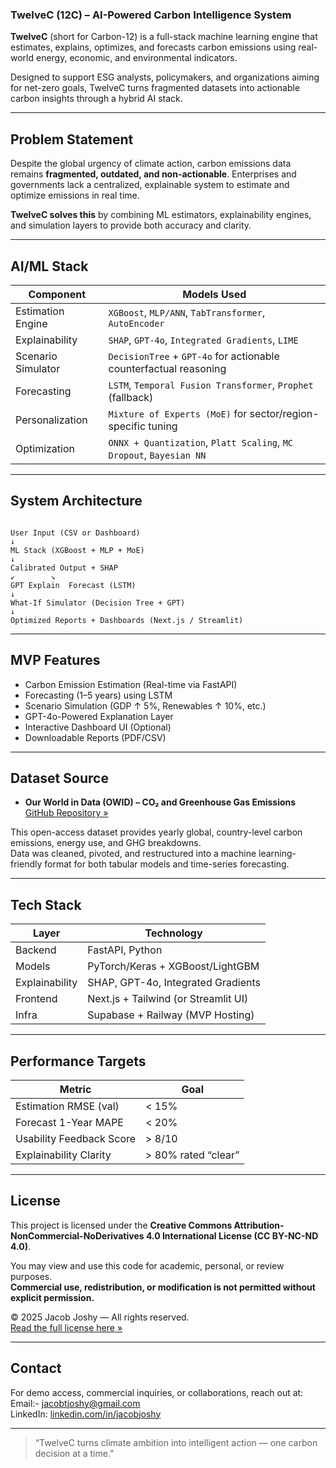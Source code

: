 ### TwelveC (12C) – AI-Powered Carbon Intelligence System

**TwelveC** (short for Carbon-12) is a full-stack machine learning engine that estimates, explains, optimizes, and forecasts carbon emissions using real-world energy, economic, and environmental indicators.

Designed to support ESG analysts, policymakers, and organizations aiming for net-zero goals, TwelveC turns fragmented datasets into actionable carbon insights through a hybrid AI stack.

---

## Problem Statement

Despite the global urgency of climate action, carbon emissions data remains **fragmented, outdated, and non-actionable**. Enterprises and governments lack a centralized, explainable system to estimate and optimize emissions in real time.

**TwelveC solves this** by combining ML estimators, explainability engines, and simulation layers to provide both accuracy and clarity.

---

## AI/ML Stack

| Component             | Models Used                                                                 |
|-----------------------|------------------------------------------------------------------------------|
| Estimation Engine  | `XGBoost`, `MLP/ANN`, `TabTransformer`, `AutoEncoder`                        |
| Explainability     | `SHAP`, `GPT-4o`, `Integrated Gradients`, `LIME`                             |
| Scenario Simulator | `DecisionTree` + `GPT-4o` for actionable counterfactual reasoning            |
| Forecasting        | `LSTM`, `Temporal Fusion Transformer`, `Prophet` (fallback)                  |
| Personalization    | `Mixture of Experts (MoE)` for sector/region-specific tuning                 |
| Optimization       | `ONNX + Quantization`, `Platt Scaling`, `MC Dropout`, `Bayesian NN`          |

---

## System Architecture

```

User Input (CSV or Dashboard)
↓
ML Stack (XGBoost + MLP + MoE)
↓
Calibrated Output + SHAP
↙        ↘
GPT Explain  Forecast (LSTM)
↓
What-If Simulator (Decision Tree + GPT)
↓
Optimized Reports + Dashboards (Next.js / Streamlit)

```

---

##  MVP Features

- Carbon Emission Estimation (Real-time via FastAPI)
- Forecasting (1–5 years) using LSTM
- Scenario Simulation (GDP ↑ 5%, Renewables ↑ 10%, etc.)
- GPT-4o-Powered Explanation Layer
- Interactive Dashboard UI (Optional)
- Downloadable Reports (PDF/CSV)

---


##  Dataset Source

- **Our World in Data (OWID) – CO₂ and Greenhouse Gas Emissions**  
  [GitHub Repository »](https://github.com/owid/co2-data)

This open-access dataset provides yearly global, country-level carbon emissions, energy use, and GHG breakdowns.  
Data was cleaned, pivoted, and restructured into a machine learning-friendly format for both tabular models and time-series forecasting.



---

## Tech Stack

| Layer         | Technology                           |
|---------------|--------------------------------------|
| Backend       | FastAPI, Python                      |
| Models        | PyTorch/Keras + XGBoost/LightGBM     |
| Explainability| SHAP, GPT-4o, Integrated Gradients   |
| Frontend      | Next.js + Tailwind (or Streamlit UI) |
| Infra         | Supabase + Railway (MVP Hosting)     |

---

## Performance Targets

| Metric                     | Goal                    |
|----------------------------|-------------------------|
| Estimation RMSE (val)      | < 15%                   |
| Forecast 1-Year MAPE       | < 20%                   |
| Usability Feedback Score   | > 8/10                  |
| Explainability Clarity     | > 80% rated “clear”     |

---

##  License

This project is licensed under the **Creative Commons Attribution-NonCommercial-NoDerivatives 4.0 International License (CC BY-NC-ND 4.0)**.

You may view and use this code for academic, personal, or review purposes.  
**Commercial use, redistribution, or modification is not permitted without explicit permission.**

© 2025 Jacob Joshy — All rights reserved.  
[Read the full license here »](https://creativecommons.org/licenses/by-nc-nd/4.0/)

---

##  Contact

For demo access, commercial inquiries, or collaborations, reach out at:  
Email:- jacobtjoshy@gmail.com  
LinkedIn: [linkedin.com/in/jacobjoshy](https://linkedin.com/in/jacobjoshy)

---

> “TwelveC turns climate ambition into intelligent action — one carbon decision at a time.”
```


